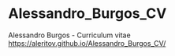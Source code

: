 # Alessandro_Burgos_CV
Alessandro Burgos - Curriculum vitae https://aleritov.github.io/Alessandro_Burgos_CV/
